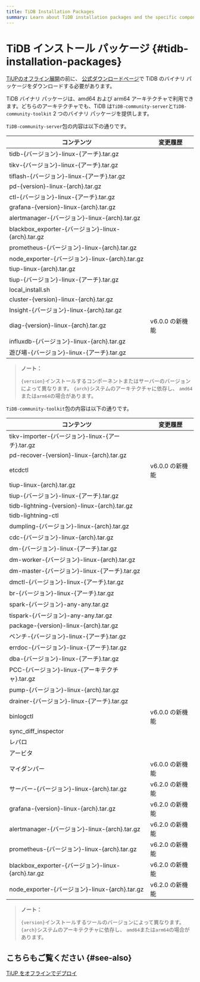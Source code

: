 ```yaml
---
title: TiDB Installation Packages
summary: Learn about TiDB installation packages and the specific components included.
---
```


# TiDB インストール パッケージ {#tidb-installation-packages}

[TiUPのオフライン展開](/production-deployment-using-tiup.md#deploy-tiup-offline)の前に、 [公式ダウンロードページ](https://en.pingcap.com/download/)で TiDB のバイナリ パッケージをダウンロードする必要があります。

TiDB バイナリ パッケージは、amd64 および arm64 アーキテクチャで利用できます。どちらのアーキテクチャでも、TiDB は`TiDB-community-server`と`TiDB-community-toolkit` 2 つのバイナリ パッケージを提供します。

`TiDB-community-server`包の内容は以下の通りです。

| コンテンツ                                         | 変更履歴        |
| --------------------------------------------- | ----------- |
| tidb-{バージョン}-linux-{アーチ}.tar.gz               |             |
| tikv-{バージョン}-linux-{アーチ}.tar.gz               |             |
| tiflash-{バージョン}-linux-{アーチ}.tar.gz            |             |
| pd-{version}-linux-{arch}.tar.gz              |             |
| ctl-{バージョン}-linux-{アーチ}.tar.gz                |             |
| grafana-{version}-linux-{arch}.tar.gz         |             |
| alertmanager-{バージョン}-linux-{arch}.tar.gz      |             |
| blackbox_exporter-{バージョン}-linux-{arch}.tar.gz |             |
| prometheus-{バージョン}-linux-{arch}.tar.gz        |             |
| node_exporter-{バージョン}-linux-{arch}.tar.gz     |             |
| tiup-linux-{arch}.tar.gz                      |             |
| tiup-{バージョン}-linux-{アーチ}.tar.gz               |             |
| local_install.sh                              |             |
| cluster-{version}-linux-{arch}.tar.gz         |             |
| Insight-{バージョン}-linux-{arch}.tar.gz           |             |
| diag-{version}-linux-{arch}.tar.gz            | v6.0.0 の新機能 |
| influxdb-{バージョン}-linux-{arch}.tar.gz          |             |
| 遊び場-{バージョン}-linux-{アーチ}.tar.gz                |             |

> **ノート：**
>
> `{version}`インストールするコンポーネントまたはサーバーのバージョンによって異なります。 `{arch}`システムのアーキテクチャに依存し、 `amd64`または`arm64`の場合があります。

`TiDB-community-toolkit`包の内容は以下の通りです。

| コンテンツ                                         | 変更履歴        |
| --------------------------------------------- | ----------- |
| tikv-importer-{バージョン}-linux-{アーチ}.tar.gz      |             |
| pd-recover-{version}-linux-{arch}.tar.gz      |             |
| etcdctl                                       | v6.0.0 の新機能 |
| tiup-linux-{arch}.tar.gz                      |             |
| tiup-{バージョン}-linux-{アーチ}.tar.gz               |             |
| tidb-lightning-{version}-linux-{arch}.tar.gz  |             |
| tidb-lightning-ctl                            |             |
| dumpling-{バージョン}-linux-{arch}.tar.gz          |             |
| cdc-{バージョン}-linux-{arch}.tar.gz               |             |
| dm-{バージョン}-linux-{アーチ}.tar.gz                 |             |
| dm-worker-{バージョン}-linux-{arch}.tar.gz         |             |
| dm-master-{バージョン}-linux-{アーチ}.tar.gz          |             |
| dmctl-{バージョン}-linux-{アーチ}.tar.gz              |             |
| br-{バージョン}-linux-{アーチ}.tar.gz                 |             |
| spark-{バージョン}-any-any.tar.gz                  |             |
| tispark-{バージョン}-any-any.tar.gz                |             |
| package-{version}-linux-{arch}.tar.gz         |             |
| ベンチ-{バージョン}-linux-{アーチ}.tar.gz                |             |
| errdoc-{バージョン}-linux-{アーチ}.tar.gz             |             |
| dba-{バージョン}-linux-{アーチ}.tar.gz                |             |
| PCC-{バージョン}-linux-{アーキテクチャ}.tar.gz            |             |
| pump-{バージョン}-linux-{arch}.tar.gz              |             |
| drainer-{バージョン}-linux-{アーチ}.tar.gz            |             |
| binlogctl                                     | v6.0.0 の新機能 |
| sync_diff_inspector                           |             |
| レパロ                                           |             |
| アービタ                                          |             |
| マイダンパー                                        | v6.0.0 の新機能 |
| サーバー-{バージョン}-linux-{arch}.tar.gz              | v6.2.0 の新機能 |
| grafana-{version}-linux-{arch}.tar.gz         | v6.2.0 の新機能 |
| alertmanager-{バージョン}-linux-{arch}.tar.gz      | v6.2.0 の新機能 |
| prometheus-{バージョン}-linux-{arch}.tar.gz        | v6.2.0 の新機能 |
| blackbox_exporter-{バージョン}-linux-{arch}.tar.gz | v6.2.0 の新機能 |
| node_exporter-{バージョン}-linux-{arch}.tar.gz     | v6.2.0 の新機能 |

> **ノート：**
>
> `{version}`インストールするツールのバージョンによって異なります。 `{arch}`システムのアーキテクチャに依存し、 `amd64`または`arm64`の場合があります。

## こちらもご覧ください {#see-also}

[TiUP をオフラインでデプロイ](/production-deployment-using-tiup.md#deploy-tiup-offline)
